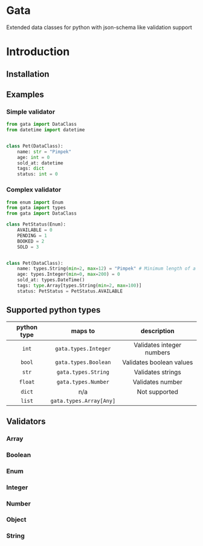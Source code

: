 # Gata
Extended data classes for python with json-schema like validation support

# Introduction

## Installation

## Examples

### Simple validator
```python
from gata import DataClass
from datetime import datetime


class Pet(DataClass):
    name: str = "Pimpek"
    age: int = 0
    sold_at: datetime
    tags: dict
    status: int = 0
```

### Complex validator

```python
from enum import Enum
from gata import types
from gata import DataClass

class PetStatus(Enum):
    AVAILABLE = 0
    PENDING = 1
    BOOKED = 2
    SOLD = 3


class Pet(DataClass):
    name: types.String(min=2, max=12) = "Pimpek" # Minimum length of a string is 2 and maximum is 12
    age: types.Integer(min=0, max=200) = 0
    sold_at: types.DateTime()
    tags: type.Array[types.String(min=2, max=100)]
    status: PetStatus = PetStatus.AVAILABLE
```

## Supported python types

| python type | maps to | description | 
|:--:|:--:|:--:|
|`int`|`gata.types.Integer`|Validates integer numbers|
|`bool`|`gata.types.Boolean`|Validates boolean values|
|`str`|`gata.types.String`|Validates strings|
|`float`|`gata.types.Number`|Validates number|
|`dict`|n/a|Not supported|
|`list`|`gata.types.Array[Any]`||

## Validators

### Array

### Boolean

### Enum

### Integer

### Number

### Object

### String
